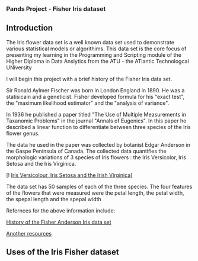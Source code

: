 ### Pands Project - Fisher Iris dataset ###

## Introduction ##

The Iris flower data set is a well known data set used to demonstrate various statistical models or algorithims. This data set is the core focus of presenting my learning in the Programming and Scripting module of the Higher Diploma in Data Anslytics from the ATU - the ATlantic Technologcal UNiversity

I will begin this project with a brief history of the Fisher Iris data set.

Sir Ronald Aylmer Fischer was born in London England in 1890. He was a statisicain and a geneticist. Fisher developed formula for his "exact test", the "maximum likelihood estimator" and the "analysis of variance".

In 1936 he published a paper titled "The Use of Multiple Measurements in Taxanomic Problems" in the journal "Annals of Eugenics". In this paper he described a linear function to differentiate between three species of the Iris flower genus.

The data he used in the paper was collected by botanist Edgar Anderson in the Gaspe Peninsula of Canada. The collected data quantifies the morphologic variations of 3 species of Iris flowers : the Iris Versicolor, Iris Setosa and the Iris Virginica.

[! [Iris Versicolour, Iris Setosa and the Irish Virginica](https://www.google.com/imgres?imgurl=https%3A%2F%2Fs3.amazonaws.com%2Fassets.datacamp.com%2Fblog_assets%2FMachine%2BLearning%2BR%2Firis-machinelearning.png&tbnid=P-PGjABuYKeYpM&vet=12ahUKEwjGwrvMpOz9AhVEFMAKHa9qCdgQMygAegUIARCUAQ..i&imgrefurl=http%3A%2F%2Fwww.lac.inpe.br%2F~rafael.santos%2FDocs%2FCAP394%2FWholeStory-Iris.html&docid=DWcNzEt0Tz4F4M&w=1275&h=477&q=3%20species%20of%20irish%20flowers%20in%20the%20data%20set&ved=2ahUKEwjGwrvMpOz9AhVEFMAKHa9qCdgQMygAegUIARCUAQ)]

The data set has 50 samples of each of the three species. The four features of the flowers that were measured were the petal length, the petal width, the spepal length and the spepal width

Refernces for the above information include:

[History of the Fisher Anderson Iris data set](https://kaggle.com/datasets/arshid/iris-flower-dataset)

[Another resources](https://towardsdatascience.com/the-iris-dataset-a-little-bit-of-history-and-biology-fb4812f5a7b5)

## Uses of the Iris Fisher dataset ##